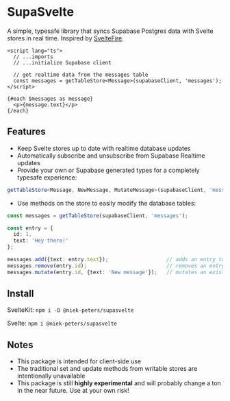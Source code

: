 # SupaSvelte

A simple, typesafe library that syncs Supabase Postgres data with Svelte stores in real time. Inspired by [SvelteFire](https://github.com/codediodeio/sveltefire).

```svelte
<script lang="ts">
  // ...imports
  // ...initialize Supabase client
  
  // get realtime data from the messages table
  const messages = getTableStore<Message>(supabaseClient, 'messages');
</script>

{#each $messages as message}
  <p>{message.text}</p>
{/each}
```

## Features
- Keep Svelte stores up to date with realtime database updates
- Automatically subscribe and unsubscribe from Supabase Realtime updates
- Provide your own or Supabase generated types for a completely typesafe experience:
```ts
getTableStore<Message, NewMessage, MutateMessage>(supabaseClient, 'messages')
```
- Use methods on the store to easily modify the database tables:
```ts
const messages = getTableStore(supabaseClient, 'messages');

const entry = {
  id: 1,
  text: 'Hey there!'
};

messages.add({text: entry.text});                   // adds an entry to the table
messages.remove(entry.id);                          // removes an entry from the table
messages.mutate(entry.id, {text: 'New message'});   // mutates an existing entry in the table
```

## Install
SvelteKit:
`npm i -D @niek-peters/supasvelte`

Svelte:
`npm i @niek-peters/supasvelte`

## Notes
- This package is intended for client-side use
- The traditional set and update methods from writable stores are intentionally unavailable
- This package is still **highly experimental** and will probably change a ton in the near future. Use at your own risk!
